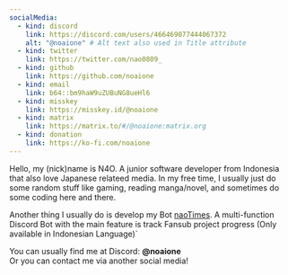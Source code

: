 ```yaml
---
socialMedia:
  - kind: discord
    link: https://discord.com/users/466469077444067372
    alt: "@noaione" # Alt text also used in Title attribute
  - kind: twitter
    link: https://twitter.com/nao0809_
  - kind: github
    link: https://github.com/noaione
  - kind: email
    link: b64::bm9haW9uZUBuNG8ueHl6
  - kind: misskey
    link: https://misskey.id/@noaione
  - kind: matrix
    link: https://matrix.to/#/@noaione:matrix.org
  - kind: donation
    link: https://ko-fi.com/noaione
---
```


Hello, my (nick)name is N4O. A junior software developer from Indonesia that also love Japanese relateed media. In my free time, I usually just do some random stuff like gaming, reading manga/novel, and sometimes do some coding here and there.

Another thing I usually do is develop my Bot [naoTimes](https://naoti.me). A multi-function Discord Bot with the main feature is track Fansub project progress (Only available in Indonesian Language)`

You can usually find me at Discord: **@noaione**<br />
Or you can contact me via another social media!
